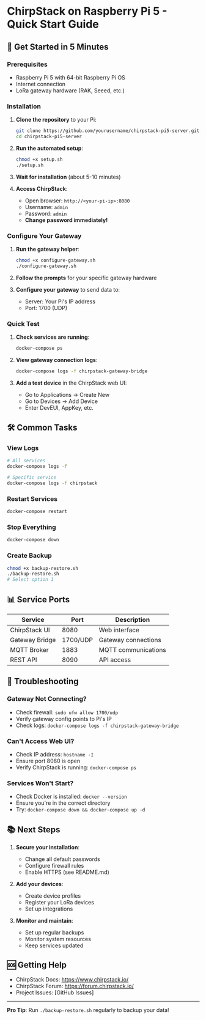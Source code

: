 # ChirpStack on Raspberry Pi 5 - Quick Start Guide

## 🚀 Get Started in 5 Minutes

### Prerequisites
- Raspberry Pi 5 with 64-bit Raspberry Pi OS
- Internet connection
- LoRa gateway hardware (RAK, Seeed, etc.)

### Installation

1. **Clone the repository** to your Pi:
   ```bash
   git clone https://github.com/yourusername/chirpstack-pi5-server.git
   cd chirpstack-pi5-server
   ```

2. **Run the automated setup**:
   ```bash
   chmod +x setup.sh
   ./setup.sh
   ```

3. **Wait for installation** (about 5-10 minutes)

4. **Access ChirpStack**:
   - Open browser: `http://<your-pi-ip>:8080`
   - Username: `admin`
   - Password: `admin`
   - **Change password immediately!**

### Configure Your Gateway

1. **Run the gateway helper**:
   ```bash
   chmod +x configure-gateway.sh
   ./configure-gateway.sh
   ```

2. **Follow the prompts** for your specific gateway hardware

3. **Configure your gateway** to send data to:
   - Server: Your Pi's IP address
   - Port: 1700 (UDP)

### Quick Test

1. **Check services are running**:
   ```bash
   docker-compose ps
   ```

2. **View gateway connection logs**:
   ```bash
   docker-compose logs -f chirpstack-gateway-bridge
   ```

3. **Add a test device** in the ChirpStack web UI:
   - Go to Applications → Create New
   - Go to Devices → Add Device
   - Enter DevEUI, AppKey, etc.

## 🛠️ Common Tasks

### View Logs
```bash
# All services
docker-compose logs -f

# Specific service
docker-compose logs -f chirpstack
```

### Restart Services
```bash
docker-compose restart
```

### Stop Everything
```bash
docker-compose down
```

### Create Backup
```bash
chmod +x backup-restore.sh
./backup-restore.sh
# Select option 1
```

## 📊 Service Ports

| Service | Port | Description |
|---------|------|-------------|
| ChirpStack UI | 8080 | Web interface |
| Gateway Bridge | 1700/UDP | Gateway connections |
| MQTT Broker | 1883 | MQTT communications |
| REST API | 8090 | API access |

## 🔧 Troubleshooting

### Gateway Not Connecting?
- Check firewall: `sudo ufw allow 1700/udp`
- Verify gateway config points to Pi's IP
- Check logs: `docker-compose logs -f chirpstack-gateway-bridge`

### Can't Access Web UI?
- Check IP address: `hostname -I`
- Ensure port 8080 is open
- Verify ChirpStack is running: `docker-compose ps`

### Services Won't Start?
- Check Docker is installed: `docker --version`
- Ensure you're in the correct directory
- Try: `docker-compose down && docker-compose up -d`

## 📚 Next Steps

1. **Secure your installation**:
   - Change all default passwords
   - Configure firewall rules
   - Enable HTTPS (see README.md)

2. **Add your devices**:
   - Create device profiles
   - Register your LoRa devices
   - Set up integrations

3. **Monitor and maintain**:
   - Set up regular backups
   - Monitor system resources
   - Keep services updated

## 🆘 Getting Help

- ChirpStack Docs: https://www.chirpstack.io/
- ChirpStack Forum: https://forum.chirpstack.io/
- Project Issues: [GitHub Issues]

---

**Pro Tip**: Run `./backup-restore.sh` regularly to backup your data! 